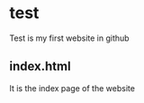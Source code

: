# test
Test is my first website in github

index.html
-----------
It is the index page of the website
